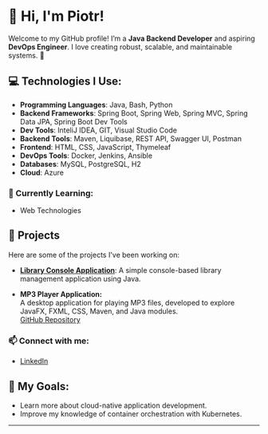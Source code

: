 # 👋 Hi, I'm Piotr!

Welcome to my GitHub profile! I’m a **Java Backend Developer** and aspiring **DevOps Engineer**. I love creating robust, scalable, and maintainable systems. 🚀

## 💻 Technologies I Use:
- **Programming Languages**: Java, Bash, Python
- **Backend Frameworks**: Spring Boot, Spring Web, Spring MVC, Spring Data JPA, Spring Boot Dev Tools
- **Dev Tools**: InteliJ IDEA, GIT, Visual Studio Code
- **Backend Tools**: Maven, Liquibase, REST API, Swagger UI, Postman
- **Frontend**: HTML, CSS, JavaScript, Thymeleaf
- **DevOps Tools**: Docker, Jenkins, Ansible
- **Databases**: MySQL, PostgreSQL, H2
- **Cloud**: Azure

### 🌱 Currently Learning:
- Web Technologies

## 🔧 Projects
Here are some of the projects I've been working on:
- [**Library Console Application**](https://github.com/wuPiotrek/library): A simple console-based library management application using Java.

- **MP3 Player Application:**  
  A desktop application for playing MP3 files, developed to explore JavaFX, FXML, CSS, Maven, and Java modules.  
  [GitHub Repository](https://github.com/wuPiotrek/mp3player)

### 📫 Connect with me:
- [LinkedIn](https://www.linkedin.com/in/wupiotrek)

## 🎯 My Goals:
- Learn more about cloud-native application development.
- Improve my knowledge of container orchestration with Kubernetes.

---
